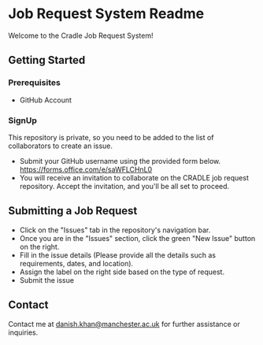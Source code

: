 # Job Request System Readme

Welcome to the Cradle Job Request System!

## Getting Started

### Prerequisites

- GitHub Account

### SignUp

This repository is private, so you need to be added to the list of collaborators to create an issue.
- Submit your GitHub username using the provided form below.<br>
  https://forms.office.com/e/saWFLCHnL0 
- You will receive an invitation to collaborate on the CRADLE job request repository. Accept the invitation, and you'll be all set to proceed.

## Submitting a Job Request
- Click on the "Issues" tab in the repository's navigation bar.
- Once you are in the "Issues" section, click the green "New Issue" button on the right.
- Fill in the issue details (Please provide all the details such as requirements, dates, and location).
- Assign the label on the right side based on the type of request.
- Submit the issue

## Contact

Contact me at danish.khan@manchester.ac.uk for further assistance or inquiries.
